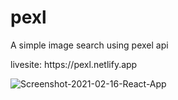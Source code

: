 # pexl
<p>A simple image search using pexel api</p>
<p>livesite:  https://pexl.netlify.app </p>
<img src='https://i.postimg.cc/J7NRjVkw/Screenshot-2021-02-16-React-App.jpg' border='0' alt='Screenshot-2021-02-16-React-App'/>
